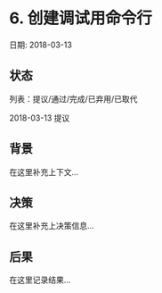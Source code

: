 # 6. 创建调试用命令行

日期: 2018-03-13

## 状态

列表：提议/通过/完成/已弃用/已取代

2018-03-13 提议

## 背景

在这里补充上下文...

## 决策

在这里补充上决策信息...

## 后果

在这里记录结果...
